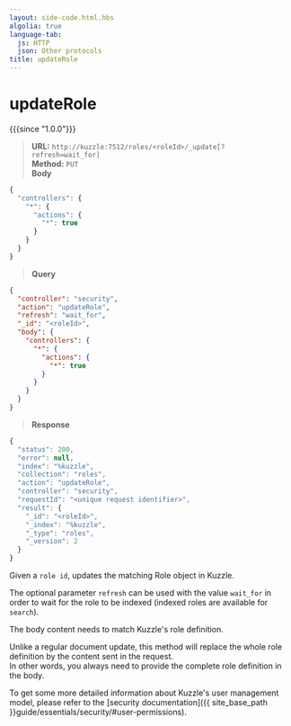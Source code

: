 ```yaml
---
layout: side-code.html.hbs
algolia: true
language-tab:
  js: HTTP
  json: Other protocols
title: updateRole
---
```



# updateRole

{{{since "1.0.0"}}}



<blockquote class="js">
<p>
<b>URL:</b> <code>http://kuzzle:7512/roles/&lt;roleId&gt;/_update[?refresh=wait_for]</code>  
<br><b>Method:</b> <code>PUT</code>  
<br><b>Body</b>
</p>
</blockquote>

```js
{
  "controllers": {
    "*": {
      "actions": {
        "*": true
      }
    }
  }
}
```

<blockquote class="json">
<p>
<b>Query</b>
</p>
</blockquote>

```json
{
  "controller": "security",
  "action": "updateRole",
  "refresh": "wait_for",
  "_id": "<roleId>",
  "body": {
    "controllers": {
      "*": {
        "actions": {
          "*": true
        }
      }
    }
  }
}
```

>**Response**

```javascript
{
  "status": 200,                     
  "error": null,                     
  "index": "%kuzzle",
  "collection": "roles",
  "action": "updateRole",
  "controller": "security",
  "requestId": "<unique request identifier>",
  "result": {
    "_id": "<roleId>",
    "_index": "%kuzzle",
    "_type": "roles",
    "_version": 2
  }
}
```

Given a `role id`, updates the matching Role object in Kuzzle.

The optional parameter `refresh` can be used
with the value `wait_for` in order to wait for the role to be indexed (indexed roles are available for `search`).

The body content needs to match Kuzzle's role definition.

<aside class="warning">
Unlike a regular document update, this method will replace the whole role definition by the content sent in the request.<br>
In other words, you always need to provide the complete role definition in the body.
</aside>

To get some more detailed information about Kuzzle's user management model,
please refer to the [security documentation]({{ site_base_path }}guide/essentials/security/#user-permissions).
